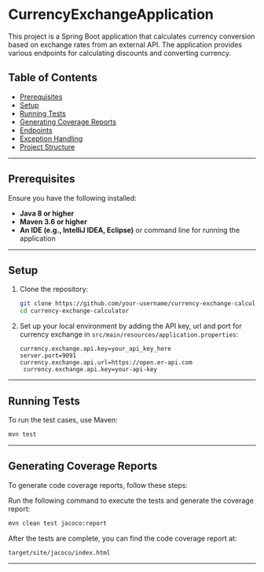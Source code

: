 # CurrencyExchangeApplication

This project is a Spring Boot application that calculates currency conversion based on exchange rates from an external API. The application provides various endpoints for calculating discounts and converting currency.

## Table of Contents
- [Prerequisites](#prerequisites)
- [Setup](#setup)
- [Running Tests](#running-tests)
- [Generating Coverage Reports](#generating-coverage-reports)
- [Endpoints](#endpoints)
- [Exception Handling](#exception-handling)
- [Project Structure](#project-structure)

---

## Prerequisites

Ensure you have the following installed:
- **Java 8 or higher**
- **Maven 3.6 or higher**
- **An IDE (e.g., IntelliJ IDEA, Eclipse)** or command line for running the application

---

## Setup

1. Clone the repository:

    ```bash
    git clone https://github.com/your-username/currency-exchange-calculator.git
    cd currency-exchange-calculator
    ```

2. Set up your local environment by adding the API key, url and port for currency exchange in `src/main/resources/application.properties`:

    ```properties
    currency.exchange.api.key=your_api_key_here
    server.port=9091
    currency.exchange.api.url=https://open.er-api.com
     currency.exchange.api.key=your-api-key
    ```

---

## Running Tests

To run the test cases, use Maven:

```bash
mvn test
```
---

## Generating Coverage Reports
To generate code coverage reports, follow these steps:

Run the following command to execute the tests and generate the coverage report:
```bash
mvn clean test jacoco:report
```
After the tests are complete, you can find the code coverage report at:
```bash
target/site/jacoco/index.html
```

---
